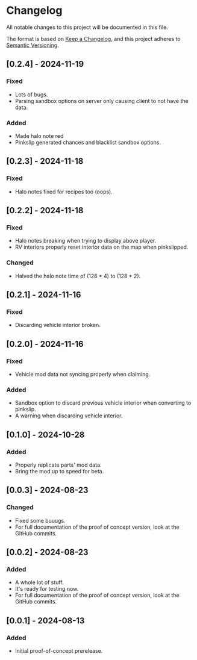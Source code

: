 # Changelog

All notable changes to this project will be documented in this file.

The format is based on [Keep a Changelog](https://keepachangelog.com/en/1.1.0/),
and this project adheres to [Semantic Versioning](https://semver.org/spec/v2.0.0.html).

## [0.2.4] - 2024-11-19

### Fixed

- Lots of bugs.
- Parsing sandbox options on server only causing client to not have the data.

### Added

- Made halo note red
- Pinkslip generated chances and blacklist sandbox options.

## [0.2.3] - 2024-11-18

### Fixed

- Halo notes fixed for recipes too (oops).

## [0.2.2] - 2024-11-18

### Fixed

- Halo notes breaking when trying to display above player.
- RV interiors properly reset interior data on the map when pinkslipped.

### Changed

- Halved the halo note time of (128 * 4) to (128 * 2).

## [0.2.1] - 2024-11-16

### Fixed

- Discarding vehicle interior broken.

## [0.2.0] - 2024-11-16

### Fixed

- Vehicle mod data not syncing properly when claiming.

### Added

- Sandbox option to discard previous vehicle interior when converting to pinkslip.
- A warning when discarding vehicle interior.

## [0.1.0] - 2024-10-28

### Added

- Properly replicate parts' mod data.
- Bring the mod up to speed for beta.

## [0.0.3] - 2024-08-23

### Changed

- Fixed some buuugs.
- For full documentation of the proof of concept version, look at the GitHub commits.

## [0.0.2] - 2024-08-23

### Added

- A whole lot of stuff.
- It's ready for testing now.
- For full documentation of the proof of concept version, look at the GitHub commits.

## [0.0.1] - 2024-08-13

### Added

-   Initial proof-of-concept prerelease.
